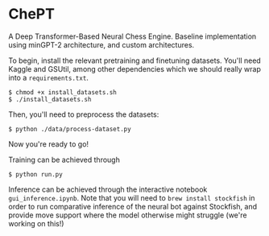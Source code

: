 # ChePT

A Deep Transformer-Based Neural Chess Engine.  Baseline implementation using minGPT-2 architecture, and custom architectures.

To begin, install the relevant pretraining and finetuning datasets.  You'll need Kaggle and GSUtil, among other dependencies which we should really wrap into a `requirements.txt`.

    $ chmod +x install_datasets.sh
    $ ./install_datasets.sh

Then, you'll need to preprocess the datasets:

    $ python ./data/process-dataset.py
    
Now you're ready to go!

Training can be achieved through

    $ python run.py
    
Inference can be achieved through the interactive notebook `gui_inference.ipynb`.  Note that you will need to `brew install stockfish` in order to run comparative inference of the neural bot against Stockfish, and provide move support where the model otherwise might struggle (we're working on this!)
